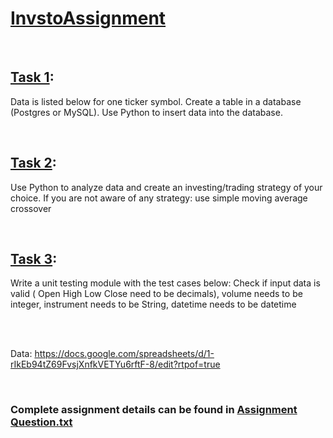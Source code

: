 # <ins>InvstoAssignment</ins>
<br>



## [Task 1](https://github.com/DraKen0009/invstoAssignment/tree/main/task1): 
Data is listed below for one ticker symbol. Create a table in a database (Postgres or MySQL). Use Python to insert data into the database.

<br>

## [ Task 2](https://github.com/DraKen0009/invstoAssignment/tree/main/task2): 
Use Python to analyze data and create an investing/trading strategy of your choice. If you are not aware of any strategy: use simple moving average crossover

<br>

## [Task 3](https://github.com/DraKen0009/invstoAssignment/tree/main/task3): 
Write a unit testing module with the test cases below: Check if input data is valid ( Open High Low Close need to be decimals), volume needs to be integer, instrument needs to be String, datetime needs to be datetime

<br><br>

Data: https://docs.google.com/spreadsheets/d/1-rIkEb94tZ69FvsjXnfkVETYu6rftF-8/edit?rtpof=true

<br>

### Complete assignment details can be found in [Assignment Question.txt]([url](https://github.com/DraKen0009/invstoAssignment/blob/main/Assigment%20Questions.txt)https://github.com/DraKen0009/invstoAssignment/blob/main/Assigment%20Questions.txt)
